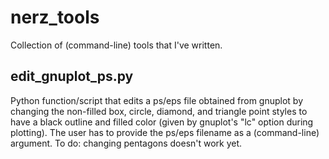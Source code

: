 # nerz_tools
Collection of (command-line) tools that I've written.

## edit_gnuplot_ps.py
Python function/script that edits a ps/eps file obtained from gnuplot by changing the non-filled box, circle, diamond, and triangle point styles to have a black outline and filled color (given by gnuplot's "lc" option during plotting).  The user has to provide the ps/eps filename as a (command-line) argument.  To do: changing pentagons doesn't work yet.

